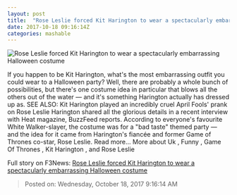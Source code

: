 ```yaml
---
layout: post
title:  "Rose Leslie forced Kit Harington to wear a spectacularly embarrassing Halloween costume"
date: 2017-10-18 09:16:14Z
categories: mashable
---
```


![Rose Leslie forced Kit Harington to wear a spectacularly embarrassing Halloween costume](https://i.amz.mshcdn.com/L8uIK2htWfH_UksJaxH7zCl8EjA=/1200x630/2017%2F10%2F18%2F44%2Fbdcbc7280d3b4ddd8354268034a1da15.4b61e.jpg)

If you happen to be Kit Harington, what's the most embarrassing outfit you could wear to a Halloween party? Well, there are probably a whole bunch of possibilities, but there's one costume idea in particular that blows all the others out of the water — and it's something Harington actually has dressed up as. SEE ALSO: Kit Harington played an incredibly cruel April Fools' prank on Rose Leslie Harington shared all the glorious details in a recent interview with Heat magazine, BuzzFeed reports. According to everyone's favourite White Walker-slayer, the costume was for a "bad taste" themed party — and the idea for it came from Harington's fiancée and former Game of Thrones co-star, Rose Leslie. Read more... More about Uk , Funny , Game Of Thrones , Kit Harington , and Rose Leslie


Full story on F3News: [Rose Leslie forced Kit Harington to wear a spectacularly embarrassing Halloween costume](http://www.f3nws.com/n/2uhCrF)

> Posted on: Wednesday, October 18, 2017 9:16:14 AM
